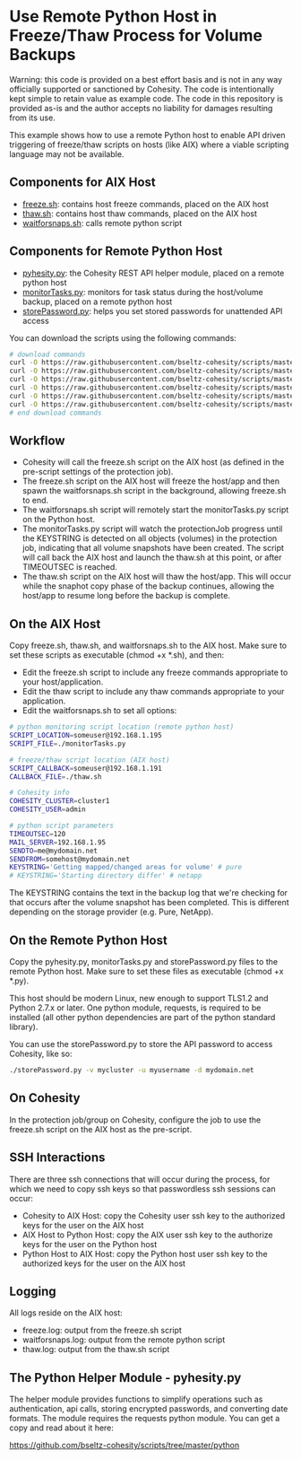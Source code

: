 # Use Remote Python Host in Freeze/Thaw Process for Volume Backups

Warning: this code is provided on a best effort basis and is not in any way officially supported or sanctioned by Cohesity. The code is intentionally kept simple to retain value as example code. The code in this repository is provided as-is and the author accepts no liability for damages resulting from its use.

This example shows how to use a remote Python host to enable API driven triggering of freeze/thaw scripts on hosts (like AIX) where a viable scripting language may not be available.

## Components for AIX Host

* [freeze.sh](https://raw.githubusercontent.com/bseltz-cohesity/scripts/master/python/freezeThawRemote/freeze.sh): contains host freeze commands, placed on the AIX host
* [thaw.sh](https://raw.githubusercontent.com/bseltz-cohesity/scripts/master/python/freezeThawRemote/thaw.sh): contains host thaw commands, placed on the AIX host
* [waitforsnaps.sh](https://raw.githubusercontent.com/bseltz-cohesity/scripts/master/python/freezeThawRemote/waitforsnaps.sh): calls remote python script

## Components for Remote Python Host

* [pyhesity.py](https://raw.githubusercontent.com/bseltz-cohesity/scripts/master/python/pyhesity/pyhesity.py): the Cohesity REST API helper module, placed on a remote python host
* [monitorTasks.py](https://raw.githubusercontent.com/bseltz-cohesity/scripts/master/python/freezeThawRemote/monitorTasks.py): monitors for task status during the host/volume backup, placed on a remote python host
* [storePassword.py](https://raw.githubusercontent.com/bseltz-cohesity/scripts/master/python/freezeThawRemote/storePassword.py): helps you set stored passwords for unattended API access

You can download the scripts using the following commands:

```bash
# download commands
curl -O https://raw.githubusercontent.com/bseltz-cohesity/scripts/master/python/freezeThawRemote/freeze.sh
curl -O https://raw.githubusercontent.com/bseltz-cohesity/scripts/master/python/freezeThawRemote/thaw.sh
curl -O https://raw.githubusercontent.com/bseltz-cohesity/scripts/master/python/freezeThawRemote/waitforsnaps.sh
curl -O https://raw.githubusercontent.com/bseltz-cohesity/scripts/master/python/freezeThawRemote/monitorTasks.py
curl -O https://raw.githubusercontent.com/bseltz-cohesity/scripts/master/python/freezeThawRemote/storePassword.py
curl -O https://raw.githubusercontent.com/bseltz-cohesity/scripts/master/python/pyhesity.py
# end download commands
```

## Workflow

* Cohesity will call the freeze.sh script on the AIX host (as defined in the pre-script settings of the protection job).
* The freeze.sh script on the AIX host will freeze the host/app and then spawn the waitforsnaps.sh script in the background, allowing freeze.sh to end.
* The waitforsnaps.sh script will remotely start the monitorTasks.py script on the Python host.
* The monitorTasks.py script will watch the protectionJob progress until the KEYSTRING is detected on all objects (volumes) in the protection job, indicating that all volume snapshots have been created. The script will call back the AIX host and launch the thaw.sh at this point, or after TIMEOUTSEC is reached.
* The thaw.sh script on the AIX host will thaw the host/app. This will occur while the snaphot copy phase of the backup continues, allowing the host/app to resume long before the backup is complete.

## On the AIX Host

Copy freeze.sh, thaw.sh, and waitforsnaps.sh to the AIX host. Make sure to set these scripts as executable (chmod +x *.sh), and then:

* Edit the freeze.sh script to include any freeze commands appropriate to your host/application.
* Edit the thaw script to include any thaw commands appropriate to your application.
* Edit the waitforsnaps.sh to set all options:

```bash
# python monitoring script location (remote python host)
SCRIPT_LOCATION=someuser@192.168.1.195
SCRIPT_FILE=./monitorTasks.py

# freeze/thaw script location (AIX host)
SCRIPT_CALLBACK=someuser@192.168.1.191
CALLBACK_FILE=./thaw.sh

# Cohesity info
COHESITY_CLUSTER=cluster1
COHESITY_USER=admin

# python script parameters
TIMEOUTSEC=120
MAIL_SERVER=192.168.1.95
SENDTO=me@mydomain.net
SENDFROM=somehost@mydomain.net
KEYSTRING='Getting mapped/changed areas for volume' # pure
# KEYSTRING='Starting directory differ' # netapp
```

The KEYSTRING contains the text in the backup log that we're checking for that occurs after the volume snapshot has been completed. This is different depending on the storage provider (e.g. Pure, NetApp).

## On the Remote Python Host

Copy the pyhesity.py, monitorTasks.py and storePassword.py files to the remote Python host. Make sure to set these files as executable (chmod +x *.py). 

This host should be modern Linux, new enough to support TLS1.2 and Python 2.7.x or later. One python module, requests, is required to be installed (all other python dependencies are part of the python standard library).

You can use the storePassword.py to store the API password to access Cohesity, like so:

```bash
./storePassword.py -v mycluster -u myusername -d mydomain.net
```

## On Cohesity

In the protection job/group on Cohesity, configure the job to use the freeze.sh script on the AIX host as the pre-script.

## SSH Interactions

There are three ssh connections that will occur during the process, for which we need to copy ssh keys so that passwordless ssh sessions can occur:

* Cohesity to AIX Host: copy the Cohesity user ssh key to the authorized keys for the user on the AIX host
* AIX Host to Python Host: copy the AIX user ssh key to the authorize keys for the user on the Python host
* Python Host to AIX Host: copy the Python host user ssh key to the authorized keys for the user on the AIX host

## Logging

All logs reside on the AIX host:

* freeze.log: output from the freeze.sh script
* waitforsnaps.log: output from the remote python script
* thaw.log: output from the thaw.sh script

## The Python Helper Module - pyhesity.py

The helper module provides functions to simplify operations such as authentication, api calls, storing encrypted passwords, and converting date formats. The module requires the requests python module. You can get a copy and read about it here:

<https://github.com/bseltz-cohesity/scripts/tree/master/python>
